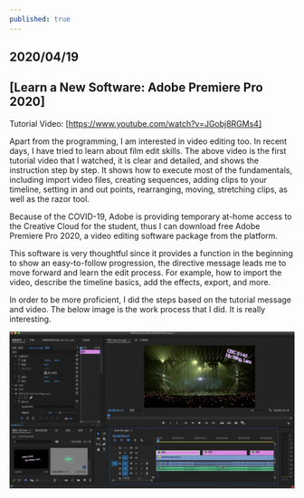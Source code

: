 ```yaml
---
published: true
---
```

## 2020/04/19 
## [Learn a New Software: Adobe Premiere Pro 2020]

Tutorial Video: [https://www.youtube.com/watch?v=JGobj8RGMs4]

Apart from the programming, I am interested in video editing too. In recent days, I have tried to learn about film edit skills. The above video is the first tutorial video that I watched, it is clear and detailed, and shows the instruction step by step. It shows how to execute most of the fundamentals, including import video files, creating sequences, adding clips to your timeline, setting in and out points, rearranging, moving, stretching clips, as well as the razor tool.

Because of the COVID-19, Adobe is providing temporary at-home access to the Creative Cloud for the student, thus I can download free Adobe Premiere Pro 2020, a video editing software package from the platform. 

This software is very thoughtful since it provides a function in the beginning to show an easy-to-follow progression, the directive message leads me to move forward and learn the edit process. For example, how to import the video, describe the timeline basics, add the effects, export, and more.

In order to be more proficient, I did the steps based on the tutorial message and video. The below image is the work process that I did. It is really interesting.

<img src="https://github.com/hiuwing0107/ExtraCreditBlog--CISC3140/blob/master/Picture/Pic7.png?raw=true" alt="">
